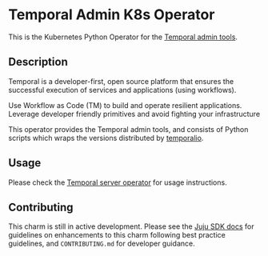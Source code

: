 # Temporal Admin K8s Operator

This is the Kubernetes Python Operator for the
[Temporal admin tools](https://temporal.io/).

## Description

Temporal is a developer-first, open source platform that ensures the successful
execution of services and applications (using workflows).

Use Workflow as Code (TM) to build and operate resilient applications. Leverage
developer friendly primitives and avoid fighting your infrastructure

This operator provides the Temporal admin tools, and consists of Python scripts which
wraps the versions distributed by
[temporalio](https://hub.docker.com/r/temporalio/admin-tools).

## Usage

Please check the
[Temporal server operator](https://charmhub.io/temporal-k8s)
for usage instructions.

## Contributing

This charm is still in active development. Please see the
[Juju SDK docs](https://juju.is/docs/sdk) for guidelines on enhancements to this charm
following best practice guidelines, and `CONTRIBUTING.md` for developer guidance.
